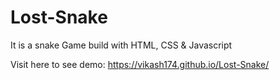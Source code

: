 # Lost-Snake
It is a snake Game build with HTML, CSS &amp; Javascript


Visit here to see demo: https://vikash174.github.io/Lost-Snake/
